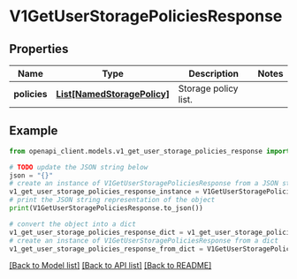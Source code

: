 # V1GetUserStoragePoliciesResponse


## Properties

Name | Type | Description | Notes
------------ | ------------- | ------------- | -------------
**policies** | [**List[NamedStoragePolicy]**](NamedStoragePolicy.md) | Storage policy list. | 

## Example

```python
from openapi_client.models.v1_get_user_storage_policies_response import V1GetUserStoragePoliciesResponse

# TODO update the JSON string below
json = "{}"
# create an instance of V1GetUserStoragePoliciesResponse from a JSON string
v1_get_user_storage_policies_response_instance = V1GetUserStoragePoliciesResponse.from_json(json)
# print the JSON string representation of the object
print(V1GetUserStoragePoliciesResponse.to_json())

# convert the object into a dict
v1_get_user_storage_policies_response_dict = v1_get_user_storage_policies_response_instance.to_dict()
# create an instance of V1GetUserStoragePoliciesResponse from a dict
v1_get_user_storage_policies_response_from_dict = V1GetUserStoragePoliciesResponse.from_dict(v1_get_user_storage_policies_response_dict)
```
[[Back to Model list]](../README.md#documentation-for-models) [[Back to API list]](../README.md#documentation-for-api-endpoints) [[Back to README]](../README.md)


